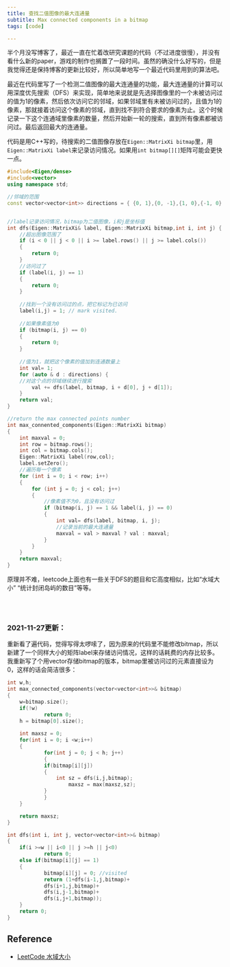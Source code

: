 ```yaml
---
title: 查找二值图像的最大连通量
subtitle: Max connected components in a bitmap
tags: [code]

---
```


半个月没写博客了，最近一直在忙着改研究课题的代码（不过进度很慢），并没有看什么新的paper，游戏的制作也搁置了一段时间。虽然的确没什么好写的，但是我觉得还是保持博客的更新比较好，所以简单地写一个最近代码里用到的算法吧。

最近在代码里写了一个检测二值图像的最大连通量的功能，最大连通量的计算可以用深度优先搜索（DFS）来实现，简单地来说就是先选择图像里的一个未被访问过的值为1的像素，然后依次访问它的邻域，如果邻域里有未被访问过的，且值为1的像素，那就接着访问这个像素的邻域，直到找不到符合要求的像素为止。这个时候记录一下这个连通域里像素的数量，然后开始新一轮的搜索，直到所有像素都被访问过。最后返回最大的连通量。


代码是用C++写的，待搜索的二值图像存放在`Eigen::MatrixXi bitmap`里，用`Eigen::MatrixXi label`来记录访问情况。如果用`int bitmap[][]`矩阵可能会更快一点。

```C++
#include<Eigen/dense>
#include<vector>
using namespace std;

//邻域的范围
const vector<vector<int>> directions = { {0, 1},{0, -1},{1, 0},{-1, 0} };


//label记录访问情况，bitmap为二值图像，i和j是坐标值
int dfs(Eigen::MatrixXi& label, Eigen::MatrixXi bitmap,int i, int j) {
    //超出图像范围了
	if (i < 0 || j < 0 || i >= label.rows() || j >= label.cols())
	{
		return 0;
	}
	//访问过了
	if (label(i, j) == 1)
	{
		return 0;
	}
	
	//找到一个没有访问过的点，把它标记为已访问
	label(i,j) = 1; // mark visited.
	
	//如果像素值为0
	if (bitmap(i, j) == 0)
	{
		return 0;
	}
	
	//值为1，就把这个像素的值加到连通数量上
	int val= 1;
	for (auto & d : directions) {
	//对这个点的邻域继续进行搜索
		val += dfs(label, bitmap, i + d[0], j + d[1]);
	}
	return val;
}

//return the max connected points number
int max_connented_components(Eigen::MatrixXi bitmap)
{
	int maxval = 0;
	int row = bitmap.rows();
	int col = bitmap.cols();
	Eigen::MatrixXi label(row,col);
	label.setZero();
	//遍历每一个像素
	for (int i = 0; i < row; i++)
	{
		for (int j = 0; j < col; j++)
		{
		    //像素值不为0，且没有访问过
			if (bitmap(i, j) == 1 && label(i, j) == 0)
			{
				int val= dfs(label, bitmap, i, j);
				//记录当前的最大连通量
				maxval = val > maxval ? val : maxval; 
			}
		}
	}
	return maxval;
}

```
原理并不难，leetcode上面也有一些关于DFS的题目和它高度相似，比如“水域大小” “统计封闭岛屿的数目”等等。






<br>
<br>

### 2021-11-27更新：
重新看了遍代码，觉得写得太啰嗦了，因为原来的代码里不能修改bitmap，所以新建了一个同样大小的矩阵label来存储访问情况，这样的话耗费的内存比较多。
我重新写了个用vector存储bitmap的版本，bitmap里被访问过的元素直接设为0，这样的话会简洁很多：

```C++
int w,h;
int max_connected_components(vector<vector<int>>& bitmap) 
{
	w=bitmap.size();
	if(!w)
    		return 0;
	h = bitmap[0].size();
	
	int maxsz = 0;
	for(int i = 0; i <w;i++)
	{
    		for(int j = 0; j < h; j++)
    		{
			if(bitmap[i][j])
			{
	   			int sz = dfs(i,j,bitmap);
	    			maxsz = max(maxsz,sz);
			}
    		}
	}

	return maxsz;
}

int dfs(int i, int j, vector<vector<int>>& bitmap)
{
	if(i >=w || i<0 || j >=h || j<0)
    		return 0;
	else if(bitmap[i][j] == 1)
	{
    		bitmap[i][j] = 0; //visited
    		return (1+dfs(i-1,j,bitmap)+
    		dfs(i+1,j,bitmap)+
    		dfs(i,j-1,bitmap)+
    		dfs(i,j+1,bitmap));
	}
	return 0;
}
```

## Reference
- [LeetCode 水域大小](https://leetcode-cn.com/problems/pond-sizes-lcci/)
